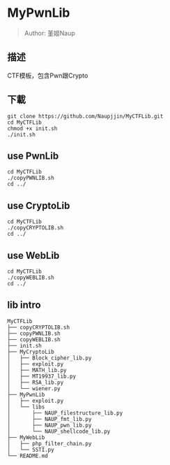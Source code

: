 # MyPwnLib
> Author: 堇姬Naup

## 描述
CTF模板，包含Pwn跟Crypto

## 下載
```
git clone https://github.com/Naupjjin/MyCTFLib.git
cd MyCTFLib
chmod +x init.sh
./init.sh
```

## use PwnLib
```
cd MyCTFLib
./copyPWNLIB.sh
cd ../
```

## use CryptoLib
```
cd MyCTFLib
./copyCRYPTOLIB.sh
cd ../
```

## use WebLib
```
cd MyCTFLib
./copyWEBLIB.sh
cd ../
```

## lib intro
```
MyCTFLib
├── copyCRYPTOLIB.sh
├── copyPWNLIB.sh
├── copyWEBLIB.sh
├── init.sh
├── MyCryptoLib
│   ├── Block_cipher_lib.py
│   ├── exploit.py
│   ├── MATH_lib.py
│   ├── MT19937_lib.py
│   ├── RSA_lib.py
│   └── wiener.py
├── MyPwnLib
│   ├── exploit.py
│   └── libs
│       ├── NAUP_filestructure_lib.py
│       ├── NAUP_fmt_lib.py
│       ├── NAUP_pwn_lib.py
│       └── NAUP_shellcode_lib.py
├── MyWebLib
│   ├── php_filter_chain.py
│   └── SSTI.py
└── README.md
```